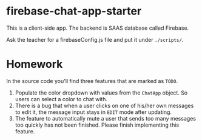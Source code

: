 # firebase-chat-app-starter
This is a client-side app. The backend is SAAS database called Firebase.

Ask the teacher for a firebaseConfig.js file and put it under `./scripts/`.

# Homework
In the source code you'll find three features that are marked as `TODO`.

1. Populate the color dropdown with values from the `ChatApp` object. So users can select a color to chat with.
1. There is a bug that when a user clicks on one of his/her own messages to edit it, the message input stays in `EDIT` mode after updating.
1. The feature to automatically mute a user that sends too many messages too quickly has not been finished. Please finish implementing this feature.
